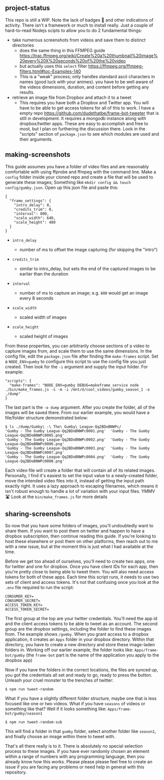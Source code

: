 ## project-status
This repo is still a WIP. Note the lack of badges 📛 and other indications of activity. There isn't a framework or much to install really. Just a couple of hard-to-read Nodejs scipts to allow you to do 2 fundamental things:
* take numerous screenshots from videos and save them to distinct directories
  * does the same thing in this FFMPEG guide https://trac.ffmpeg.org/wiki/Create%20a%20thumbnail%20image%20every%20X%20seconds%20of%20the%20video
  * but actually uses this `select` filter https://ffmpeg.org/ffmpeg-filters.html#toc-Examples-140
  * This is a "weak" process; only handles standard ascii characters in names (good luck with your animes). you have to be well aware of the videos dimensions, duration, and content before getting any results.
* retrieve an image file from Dropbox and attach it to a tweet
  * This requires you have both a Dropbox and Twitter app. You will have to be able to get access tokens for all of this to work. I have a empty repo https://github.com/dudethatbe/frame-bot-tweeter that is still in development. It requires a mongodb instance along with dropbox/twitter apps. These are easy to accomplish and free to most, but I plan on furthering the discussion there. 
Look in the "scripts" section of `package.json` to see which modules are used and their arguments.

## making-screenshots
This guide assumes you have a folder of video files and are reasonably comfortable with using ffprobe and ffmpeg with the command line. Make a `config` folder inside your cloned repo and create a file that will be used to generate these images; Something like `mkdir config && touch config/gumby.json`. Open up this json file and paste this:
```
{
  "frame_settings": {
    "intro_delay": 0,
    "credits_trim": 0,
    "interval": 800,
    "scale_width": 640,
    "scale_height": 480
  }
}
```

* `intro_delay`
  * number of ms to offset the image capturing (for skipping the "intro")

* `credits_trim`
  * similar to intro_delay, but sets the end of the captured images to be earlier than the duration

* `interval` 
  * number of ms to capture an image; e.g. ```800``` would get an image every 8 seconds

* `scale_width` 
  * scaled width of images 

* `scale_height` 
  * scaled height of images

From these properties, you can arbitrarily choose sections of a video to capture images from, and scale them to use the same dimensions. In the config file, edit the ```package.json``` file after finding the ```make-frames``` script. 
Set a ```NODE_ENV=gumby``` to configure this script to use the config file you just created. Then look for the ```-i``` argument and supply the input folder. For example:
```
"scripts": {
  "make-frames": "NODE_ENV=gumby DEBUG=makeframe_service node ./bin/make_frames.js -s -m -i /mnt/d/cool_videos/gumby_season_1 -o ./dump"
}
```
The last part is the ```-o dump``` argument. After you create the folder, all of the images will be saved there. From our earlier example, you would have a file/folder structure demonstrated below:
```
$ ls ./dump/Gumby\ -\ The\ Gumby\ League-Qq2BDoBNWPc/
'Gumby - The Gumby League-Qq2BDoBNWPc0001.png'  'Gumby - The Gumby League-Qq2BDoBNWPc0005.png'
'Gumby - The Gumby League-Qq2BDoBNWPc0002.png'  'Gumby - The Gumby League-Qq2BDoBNWPc0006.png'
'Gumby - The Gumby League-Qq2BDoBNWPc0003.png'  'Gumby - The Gumby League-Qq2BDoBNWPc0007.png'
'Gumby - The Gumby League-Qq2BDoBNWPc0004.png'  'Gumby - The Gumby League-Qq2BDoBNWPc0008.png'
```
Each video file will create a folder that will contain all of its related images. Personally, I find it's easiest to set the input value to a newly-created folder, move the intended video files into it, instead of getting the input path exactly right. It uses a lazy approach to escaping filenames, which means it isn't robust enough to handle a lot of variation with your input files.  YMMV 🛣 Look at the `bin/make_frames.js` for more details

## sharing-screenshots
So now that you have some folders of images, you'll undoubtedly want to share them. If you want to post them on twitter and happen to have a dropbox subscription, then continue reading this guide. If you're looking to host these elsewhere or post them on other platforms, then reach out to me with a new issue, but at the moment this is just what I had available at the time. 

Before we get too ahead of ourselves, you'll need to create two apps, one for twitter and one for dropbox. Once you have client IDs for each app, then you're pretty close to being able to tweet them. You will also need access tokens for both of these apps. Each time this script runs, it needs to use two sets of client and access tokens. It's not that confusing once you look at the `.env` file required to run the script:
```
CONSUMER_KEY=
CONSUMER_SECRET=
ACCESS_TOKEN_KEY=
ACCESS_TOKEN_SECRET=
```

The first group at the top are your twitter credentials. You'll need the app id and the client access tokens to be able to tweet as an account. The second group are the dropbox settings, including the folder to find these images from. The example shows `/gumby`. When you grant access to a dropbox application, it creates an `Apps` folder in your dropbox directory. Within that directory, you have to create a new directory and store these image-laden folders in. Working off our earlier example, the folder looks like:
`Apps/frame-bot/gumby` (the `frame-bot` part is the name of the application you apply to the dropbox app)

Now if you have the folders in the correct locations, the files are synced up, you got the credentials all set and ready to go, ready to press the button. Unleash your cruel monster to the trenches of twitter:

```
$ npm run tweet-random
```

What if you have a slightly different folder structure, maybe one that is less focused like one or two videos. What if you have `seasons` of videos or something like that? Well if it looks something like:
`Apps/frame-bot/gumby/season1`

```
$ npm run tweet-random-sub
```

This will find a folder in that `gumby` folder, select another folder like `season1`, and finally choose an image within there to tweet with.

That's all there really is to it. There is absolutely no special selection process to these images. If you have ever randomly chosen an element within a range of numbers with any programming language, then you already know how this works. Please please please feel free to create an issue if you are facing any problems or need help in general with this repository. 
